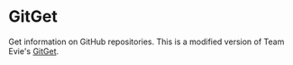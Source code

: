 # GitGet
Get information on GitHub repositories. This is a modified version of Team Evie's [GitGet](https://github.com/teamevie/gitget).
